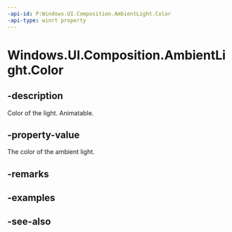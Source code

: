 ```yaml
---
-api-id: P:Windows.UI.Composition.AmbientLight.Color
-api-type: winrt property
---
```


<!-- Property syntax
public Windows.UI.Color Color { get;  set; }
-->

# Windows.UI.Composition.AmbientLight.Color

## -description
Color of the light. Animatable.



## -property-value
The color of the ambient light.

## -remarks

## -examples

## -see-also
